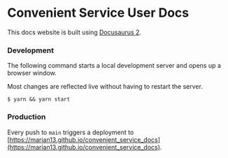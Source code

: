 # Convenient Service User Docs

This docs website is built using [Docusaurus 2](https://docusaurus.io).

### Development

The following command starts a local development server and opens up a browser window.

Most changes are reflected live without having to restart the server.

```
$ yarn && yarn start
```

### Production

Every push to `main` triggers a deployment to [https://marian13.github.io/convenient_service_docs](https://marian13.github.io/convenient_service_docs).
